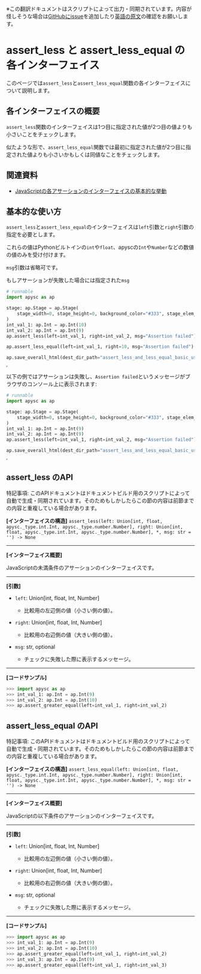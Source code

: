 <span class="inconspicuous-txt">※この翻訳ドキュメントはスクリプトによって出力・同期されています。内容が怪しそうな場合は<a href="https://github.com/simon-ritchie/apysc/issues" target="_blank">GitHubにissue</a>を追加したり[英語の原文](https://simon-ritchie.github.io/apysc/en/assert_less_and_less_equal.html)の確認をお願いします。</span>

# assert_less と assert_less_equal の各インターフェイス

このページでは`assert_less`と`assert_less_equal`関数の各インターフェイスについて説明します。

## 各インターフェイスの概要

`assert_less`関数のインターフェイスは1つ目に指定された値が2つ目の値よりも小さいことをチェックします。

似たような形で、`assert_less_equal`関数では最初に指定された値が2つ目に指定された値よりも小さいかもしくは同値なことをチェックします。

## 関連資料

- [JavaScriptの各アサーションのインターフェイスの基本的な挙動](jp_assertion_basic_behavior.md)

## 基本的な使い方

`assert_less`と`assert_less_equal`のインターフェイスは`left`引数と`right`引数の指定を必要とします。

これらの値はPythonビルトインの`int`や`float`、apyscの`Int`や`Number`などの数値の値のみを受け付けます。

`msg`引数は省略可です。

もしアサーションが失敗した場合には指定された`msg`

```py
# runnable
import apysc as ap

stage: ap.Stage = ap.Stage(
    stage_width=0, stage_height=0, background_color="#333", stage_elem_id="stage"
)
int_val_1: ap.Int = ap.Int(10)
int_val_2: ap.Int = ap.Int(9)
ap.assert_less(left=int_val_1, right=int_val_2, msg="Assertion failed")

ap.assert_less_equal(left=int_val_1, right=10, msg="Assertion failed")

ap.save_overall_html(dest_dir_path="assert_less_and_less_equal_basic_usage_1/")
```

<iframe src="static/assert_less_and_less_equal_basic_usage_1/index.html" width="0" height="0"></iframe>

以下の例ではアサーションは失敗し、`Assertion failed`というメッセージがブラウザのコンソール上に表示されます:

```py
# runnable
import apysc as ap

stage: ap.Stage = ap.Stage(
    stage_width=0, stage_height=0, background_color="#333", stage_elem_id="stage"
)
int_val_1: ap.Int = ap.Int(9)
int_val_2: ap.Int = ap.Int(9)
ap.assert_less(left=int_val_1, right=int_val_2, msg="Assertion failed")

ap.save_overall_html(dest_dir_path="assert_less_and_less_equal_basic_usage_2/")
```

<iframe src="static/assert_less_and_less_equal_basic_usage_2/index.html" width="0" height="0"></iframe>

## assert_less のAPI

<span class="inconspicuous-txt">特記事項: このAPIドキュメントはドキュメントビルド用のスクリプトによって自動で生成・同期されています。そのためもしかしたらこの節の内容は前節までの内容と重複している場合があります。</span>

**[インターフェイスの構造]** `assert_less(left: Union[int, float, apysc._type.int.Int, apysc._type.number.Number], right: Union[int, float, apysc._type.int.Int, apysc._type.number.Number], *, msg: str = '') -> None`<hr>

**[インターフェイス概要]**

JavaScriptの未満条件のアサーションのインターフェイスです。<hr>

**[引数]**

- `left`: Union[int, float, Int, Number]
  - 比較用の左辺側の値（小さい側の値）。

- `right`: Union[int, float, Int, Number]
  - 比較用の右辺側の値（大きい側の値）。

- `msg`: str, optional
  - チェックに失敗した際に表示するメッセージ。

<hr>

**[コードサンプル]**

```py
>>> import apysc as ap
>>> int_val_1: ap.Int = ap.Int(9)
>>> int_val_2: ap.Int = ap.Int(10)
>>> ap.assert_greater_equal(left=int_val_1, right=int_val_2)
```

## assert_less_equal のAPI

<span class="inconspicuous-txt">特記事項: このAPIドキュメントはドキュメントビルド用のスクリプトによって自動で生成・同期されています。そのためもしかしたらこの節の内容は前節までの内容と重複している場合があります。</span>

**[インターフェイスの構造]** `assert_less_equal(left: Union[int, float, apysc._type.int.Int, apysc._type.number.Number], right: Union[int, float, apysc._type.int.Int, apysc._type.number.Number], *, msg: str = '') -> None`<hr>

**[インターフェイス概要]**

JavaScriptの以下条件のアサーションのインターフェイスです。<hr>

**[引数]**

- `left`: Union[int, float, Int, Number]
  - 比較用の左辺側の値（小さい側の値）。

- `right`: Union[int, float, Int, Number]
  - 比較用の右辺側の値（大きい側の値）。

- `msg`: str, optional
  - チェックに失敗した際に表示するメッセージ。

<hr>

**[コードサンプル]**

```py
>>> import apysc as ap
>>> int_val_1: ap.Int = ap.Int(9)
>>> int_val_2: ap.Int = ap.Int(10)
>>> ap.assert_greater_equal(left=int_val_1, right=int_val_2)
>>> int_val_3: ap.Int = ap.Int(9)
>>> ap.assert_greater_equal(left=int_val_1, right=int_val_3)
```